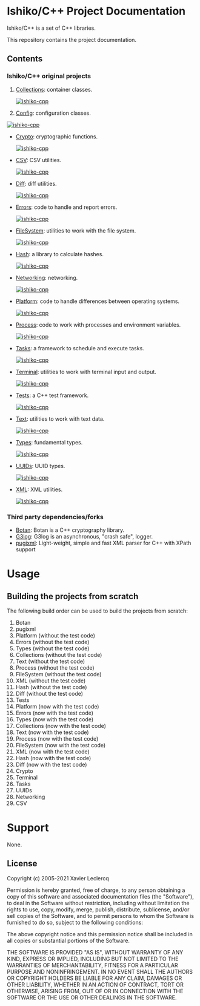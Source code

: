 # Ishiko/C++ Project Documentation

Ishiko/C++ is a set of C++ libraries.

This repository contains the project documentation.

## Contents

### Ishiko/C++ original projects

1. [Collections](https://github.com/ishiko-cpp/collections): container classes.

   [![ishiko-cpp](https://circleci.com/gh/ishiko-cpp/collections.svg?style=shield)](https://circleci.com/gh/ishiko-cpp/collections)

1. [Config](https://github.com/ishiko-cpp/config): configuration classes.

  [![ishiko-cpp](https://circleci.com/gh/ishiko-cpp/config.svg?style=shield)](https://circleci.com/gh/ishiko-cpp/config)

- [Crypto](https://github.com/ishiko-cpp/Crypto): cryptographic functions.

  [![ishiko-cpp](https://circleci.com/gh/ishiko-cpp/Crypto.svg?style=shield)](https://circleci.com/gh/ishiko-cpp/Crypto)

- [CSV](https://github.com/ishiko-cpp/csv): CSV utilities.

  [![ishiko-cpp](https://circleci.com/gh/ishiko-cpp/csv.svg?style=shield)](https://circleci.com/gh/ishiko-cpp/csv)

- [Diff](https://github.com/ishiko-cpp/diff): diff utilities.

  [![ishiko-cpp](https://circleci.com/gh/ishiko-cpp/diff.svg?style=shield)](https://circleci.com/gh/ishiko-cpp/diff)

- [Errors](https://github.com/ishiko-cpp/errors): code to handle and report errors.

  [![ishiko-cpp](https://circleci.com/gh/ishiko-cpp/errors.svg?style=shield)](https://circleci.com/gh/ishiko-cpp/errors)

- [FileSystem](https://github.com/ishiko-cpp/filesystem): utilities to work with the file system.

  [![ishiko-cpp](https://circleci.com/gh/ishiko-cpp/filesystem.svg?style=shield)](https://circleci.com/gh/ishiko-cpp/filesystem)

- [Hash](https://github.com/ishiko-cpp/hash): a library to calculate hashes.

  [![ishiko-cpp](https://circleci.com/gh/ishiko-cpp/hash.svg?style=shield)](https://circleci.com/gh/ishiko-cpp/hash)

- [Networking](https://github.com/ishiko-cpp/networking): networking.

  [![ishiko-cpp](https://circleci.com/gh/ishiko-cpp/networking.svg?style=shield)](https://circleci.com/gh/ishiko-cpp/networking)

- [Platform](https://github.com/ishiko-cpp/platform): code to handle differences between operating systems.

  [![ishiko-cpp](https://circleci.com/gh/ishiko-cpp/platform.svg?style=shield)](https://circleci.com/gh/ishiko-cpp/platform)

- [Process](https://github.com/ishiko-cpp/process): code to work with processes and environment variables.

  [![ishiko-cpp](https://circleci.com/gh/ishiko-cpp/process.svg?style=shield)](https://circleci.com/gh/ishiko-cpp/process)

- [Tasks](https://github.com/ishiko-cpp/tasks): a framework to schedule and execute tasks.

  [![ishiko-cpp](https://circleci.com/gh/ishiko-cpp/tasks.svg?style=shield)](https://circleci.com/gh/ishiko-cpp/tasks)

- [Terminal](https://github.com/ishiko-cpp/terminal): utilities to work with terminal input and output.

  [![ishiko-cpp](https://circleci.com/gh/ishiko-cpp/terminal.svg?style=shield)](https://circleci.com/gh/ishiko-cpp/terminal)

- [Tests](https://github.com/ishiko-cpp/tests): a C++ test framework.

  [![ishiko-cpp](https://circleci.com/gh/ishiko-cpp/tests.svg?style=shield)](https://circleci.com/gh/ishiko-cpp/tests)

- [Text](https://github.com/ishiko-cpp/text): utilities to work with text data.

  [![ishiko-cpp](https://circleci.com/gh/ishiko-cpp/text.svg?style=shield)](https://circleci.com/gh/ishiko-cpp/text)

- [Types](https://github.com/ishiko-cpp/types): fundamental types.

  [![ishiko-cpp](https://circleci.com/gh/ishiko-cpp/types.svg?style=shield)](https://circleci.com/gh/ishiko-cpp/types)

- [UUIDs](https://github.com/ishiko-cpp/uuids): UUID types.

  [![ishiko-cpp](https://circleci.com/gh/ishiko-cpp/uuids.svg?style=shield)](https://circleci.com/gh/ishiko-cpp/uuids)

- [XML](https://github.com/ishiko-cpp/xml): XML utilities.

  [![ishiko-cpp](https://circleci.com/gh/ishiko-cpp/xml.svg?style=shield)](https://circleci.com/gh/ishiko-cpp/xml)

### Third party dependencies/forks

- [Botan](https://github.com/Ishiko-cpp/botan): Botan is a C++ cryptography library.
- [G3log](https://github.com/Ishiko-cpp/g3log): G3log is an asynchronous, "crash safe", logger.
- [pugixml](https://github.com/Ishiko-cpp/pugixml): Light-weight, simple and fast XML parser for C++ with XPath support

# Usage

## Building the projects from scratch

The following build order can be used to build the projects from scratch:

1. Botan
1. pugixml
1. Platform (without the test code)
1. Errors (without the test code)
1. Types (without the test code)
1. Collections (without the test code)
1. Text (without the test code)
1. Process (without the test code)
1. FileSystem (without the test code)
1. XML (without the test code)
1. Hash (without the test code)
1. Diff (without the test code)
1. Tests
1. Platform (now with the test code)
1. Errors (now with the test code)
1. Types (now with the test code)
1. Collections (now with the test code)
1. Text (now with the test code)
1. Process (now with the test code)
1. FileSystem (now with the test code)
1. XML (now with the test code)
1. Hash (now with the test code)
1. Diff (now with the test code)
1. Crypto
1. Terminal
1. Tasks
1. UUIDs
1. Networking
1. CSV

# Support

None.

## License

Copyright (c) 2005-2021 Xavier Leclercq

Permission is hereby granted, free of charge, to any person obtaining a
copy of this software and associated documentation files (the "Software"),
to deal in the Software without restriction, including without limitation
the rights to use, copy, modify, merge, publish, distribute, sublicense,
and/or sell copies of the Software, and to permit persons to whom the
Software is furnished to do so, subject to the following conditions:

The above copyright notice and this permission notice shall be included in
all copies or substantial portions of the Software.

THE SOFTWARE IS PROVIDED "AS IS", WITHOUT WARRANTY OF ANY KIND, EXPRESS OR
IMPLIED, INCLUDING BUT NOT LIMITED TO THE WARRANTIES OF MERCHANTABILITY,
FITNESS FOR A PARTICULAR PURPOSE AND NONINFRINGEMENT. IN NO EVENT SHALL
THE AUTHORS OR COPYRIGHT HOLDERS BE LIABLE FOR ANY CLAIM, DAMAGES OR OTHER
LIABILITY, WHETHER IN AN ACTION OF CONTRACT, TORT OR OTHERWISE, ARISING
FROM, OUT OF OR IN CONNECTION WITH THE SOFTWARE OR THE USE OR OTHER DEALINGS
IN THE SOFTWARE.
